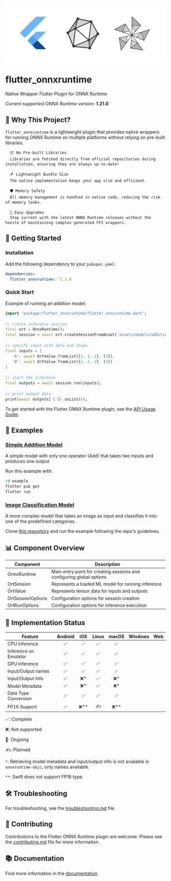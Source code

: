 <img src="flutter_onnxruntime.png" alt="flutter_onnxruntime" align="center"/>


# flutter_onnxruntime

Native Wrapper Flutter Plugin for ONNX Runtime

*Current supported ONNX Runtime version:* **1.21.0**


## 🌟 Why This Project?

`flutter_onnxruntime` is a lightweight plugin that provides native wrappers for running ONNX Runtime on multiple platforms without relying on pre-built libraries.

      📦 No Pre-built Libraries
      Libraries are fetched directly from official repositories during installation, ensuring they are always up-to-date!

      🪶 Lightweight Bundle Size
      The native implementation keeps your app slim and efficient.

      🛡️ Memory Safety
      All memory management is handled in native code, reducing the risk of memory leaks.

      🔄 Easy Upgrades
      Stay current with the latest ONNX Runtime releases without the hassle of maintaining complex generated FFI wrappers.

## 🚀 Getting Started

### Installation

Add the following dependency to your `pubspec.yaml`:

```yaml
dependencies:
  flutter_onnxruntime: ^1.1.0
```

### Quick Start

Example of running an addition model:
```dart
import 'package:flutter_onnxruntime/flutter_onnxruntime.dart';

// create inference session
final ort = OnnxRuntime();
final session = await ort.createSessionFromAsset('assets/models/addition_model.onnx');

// specify input with data and shape
final inputs = {
   'A': await OrtValue.fromList([1, 1, 1], [3]),
   'B': await OrtValue.fromList([2, 2, 2], [3])
}

// start the inference
final outputs = await session.run(inputs);

// print output data
print(await outputs['C']!.asList());
```

To get started with the Flutter ONNX Runtime plugin, see the [API Usage Guide](doc/api_usage.md).

## 🧪 Examples

### [Simple Addition Model](example/)

A simple model with only one operator (Add) that takes two inputs and produces one output.

Run this example with:
```bash
cd example
flutter pub get
flutter run
```

### [Image Classification Model](https://github.com/masicai/flutter-onnxruntime-examples)

A more complex model that takes an image as input and classifies it into one of the predefined categories.

Clone [this repository](https://github.com/masicai/flutter-onnxruntime-examples) and run the example following the repo's guidelines.

## 📊 Component Overview

| Component | Description |
|-----------|-------------|
| OnnxRuntime | Main entry point for creating sessions and configuring global options |
| OrtSession | Represents a loaded ML model for running inference |
| OrtValue | Represents tensor data for inputs and outputs |
| OrtSessionOptions | Configuration options for session creation |
| OrtRunOptions | Configuration options for inference execution |

## 🚧 Implementation Status

| Feature | Android | iOS | Linux | macOS | Windows | Web |
|---------|:-------:|:---:|:-----:|:-----:|:-------:|:---: |
| CPU Inference | ✅ | ✅ | ✅ | ✅ |   |   |
| Inference on Emulator | ✅ | ✅ | ✅ | ✅ |   |   |
| GPU Inference | ✅ | ✅ | ✅ | ✅ |   |   |
| Input/Output names | ✅ | ✅ | ✅ | ✅ |   |   |
| Input/Output Info | ✅ | ❌* | ✅ | ❌* |   |   |
| Model Metadata | ✅ | ❌* | ✅ | ❌* |   |   |
| Data Type Conversion | ✅ | ✅ | ✅ | ✅ |   |   |
| FP16 Support | ✅ | ❌** | ✍️ | ❌** |   |   |

✅: Complete

❌: Not supported

🚧: Ongoing

✍️: Planned

`*`: Retrieving model metadata and input/output info is not avialable in `onnxruntime-objc`, only names available.

`**`: Swift does not support FP16 type.

## 🛠️ Troubleshooting

For troubleshooting, see the [troubleshooting.md](doc/troubleshooting.md) file.

## 🤝 Contributing
Contributions to the Flutter ONNX Runtime plugin are welcome. Please see the [contributing.md](doc/contributing.md) file for more information.

## 📚 Documentation
Find more information in the [documentation](doc/).
